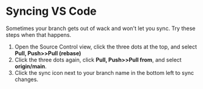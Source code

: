# Syncing VS Code

Sometimes your branch gets out of wack and won't let you sync. Try these steps when that happens.

1. Open the Source Control view, click the three dots at the top, and select **Pull, Push>>Pull (rebase)**
1. Click the three dots again, click **Pull, Push>>Pull from**, and select **origin/main**.
1. Click the sync icon next to your branch name in the bottom left to sync changes.